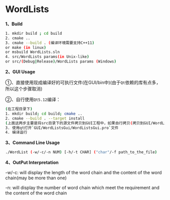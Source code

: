# WordLists

**1、Build**

```bash
1. mkdir build ; cd build
2. cmake ..
3. cmake --build . (编译环境需要支持C++11)
or make (in linux)
or msbuild WordLists.sln
4. src/WordLists params(in Unix-like)
or src/(Debug|Release)/WordLists params (Windows)
```

**2、GUI Usage**

①、直接使用现成编译好的可执行文件(在GUI/bin中)(由于`Qt`依赖的库有点多，所以这个步骤取消)

②、自行使用`Qt5.12`编译：

```bash
(在工程目录下)
1. mkdir build; cd build; cmake ..
2. cmake --build . --target install
(上面这两步主要是将src目录下的源文件拷贝到GUI工程中，如果自行拷贝(拷贝到GUI/WordListsGui/WordLists/)可忽略)
3. 使用qt打开`GUI/WordListsGui/WordListsGui.pro`文件
4. 编译运行
```

**3、Command Line Usage**

```bash
./WordList (-w/-c/-n NUM) [-h/-t CHAR] ("char"/-f path_to_the_file)
```

**4、OutPut Interpretation**

-w/-c: will display the length of the word chain and the content of the word chain(may be more than one)

-n: will display the number of word chain which meet the requirement and the content of the word chain